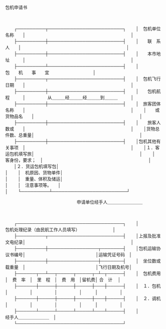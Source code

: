 



包机申请书



 

　　


　　┌─────────┬────────────────────────┐
　　│　包机单位名称　　│　　　　　　　　　　　　　　　　　　　　　　　　│
　　├─────────┼────────────────────────┤
　　│　　联　系　人　　│　　　　　　　　　　　　　　　　　　　　　　　　│
　　├─────────┼────────────────────────┤
　　│　　本市地址　　　│　　　　　　　　　　　　　　　　　　　　　　　　│
　　├─────────┴────────────────────────┤
　　│　　　　　　　　　　　　　　包　　机　　事　　宜　　　　　　　　　　│
　　├─────────┬────────────────────────┤
　　│　包机飞行日期　　│　　　　　　　　　　　　　　　　　　　　　　　　│
　　├─────────┼────────────────────────┤
　　│　　包机航程　　　│　　　　　从＿＿＿经＿＿＿经＿＿＿到＿＿＿　　　│
　　├─────────┼────────────────────────┤
　　│　旅客团体名称　　│　　　　　　　　　　　　　　　　　　　　　　　　│
　　│　　或货物品名　　│　　　　　　　　　　　　　　　　　　　　　　　　│
　　├─────────┼────────────────────────┤
　　│　　旅客人数或　　│　　　　　　　　　　　　　　　　　　　　　　　　│
　　│货物总件数、总重量│　　　　　　　　　　　　　　　　　　　　　　　　│
　　├─────────┼────────────────────────┤
　　│包机其他有关事项　│　　　　　　　　　　　　　　　　　　　　　　　　│
　　│１．客运包机填写旅│　　　　　　　　　　　　　　　　　　　　　　　　│
　　│　客身份，要求；　│　　　　　　　　　　　　　　　　　　　　　　　　│
　　│２．货运包机填写包│　　　　　　　　　　　　　　　　　　　　　　　　│
　　│　机原因、货物单件│　　　　　　　　　　　　　　　　　　　　　　　　│
　　│　重量、体积及储运│　　　　　　　　　　　　　　　　　　　　　　　　│
　　│　注意事项等。　　│　　　　　　　　　　　　　　　　　　　　　　　　│
　　└─────────┴────────────────────────┘
　　


　　　　　　　　　　　　　　　　 申请单位经手人＿＿＿＿＿＿＿＿

　　


　　┌──────────────────────────────────┐
　　│　　　　　　　　　包机处理纪录（由民航工作人员填写）　　　　　　　　│
　　├─────────┬────────────────────────┤
　　│上报及批准文电纪录│　　　　　　　　　　　　　　　　　　　　　　　　│
　　├─────────┼────────────────┬───────┤
　　│包机运输协议书编号│　　　　　　　　　　　　　　　　│运输凭证号码　│
　　├─────────┼────────────────┼───────┤
　　│　坐位数或载重量　│　　　　　　　　　　　　　　　　│飞行日期及机号│
　　├──────┬──┴──┬─────┬─────┬─┴─┬─────┤
　　│　包机费用　│　费　率　│　里　程　│　费　用　│留机费│ 合　计　 │
　　├──────┼─────┼─────┼─────┼───┼─────┤
　　│　１．包机　│　　　　　│　　　　　│　　　　　│　　　│　　　　　│
　　├──────┼─────┼─────┼─────┼───┼─────┤
　　│　２．调机　│　　　　　│　　　　　│　　　　　│　　　│　　　　　│
　　├──────┴─────┴─────┴─────┴───┴─────┤
　　│　　　　　　　　　　　　　　　　　　　　　　　经手人＿＿＿＿＿＿＿　│
　　└──────────────────────────────────┘
　　
